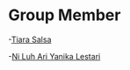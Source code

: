 # Group Member

-<a href="https://github.com/tiarasalsa">Tiara Salsa</a>

-<a href="https://github.com/niluhariyanika">Ni Luh Ari Yanika Lestari</a>
